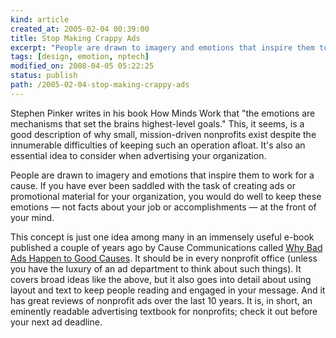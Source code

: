 ```yaml
---
kind: article
created_at: 2005-02-04 00:39:00
title: Stop Making Crappy Ads
excerpt: "People are drawn to imagery and emotions that inspire them to work for a cause."
tags: [design, emotion, nptech]
modified_on: 2008-04-05 05:22:25
status: publish 
path: /2005-02-04-stop-making-crappy-ads
---
```


Stephen Pinker writes in his book How Minds Work that "the emotions are mechanisms that set the brains highest-level goals." This, it seems, is a good description of why small, mission-driven nonprofits exist despite the innumerable difficulties of keeping such an operation afloat. It's also an essential idea to consider when advertising your organization.

People are drawn to imagery and emotions that inspire them to work for a cause. If you have ever been saddled with the task of creating ads or promotional material for your organization, you would do well to keep these emotions &mdash; not facts about your job or accomplishments &mdash; at the front of your mind.

This concept is just one idea among many in an immensely useful e-book published a couple of years ago by Cause Communications called <a href="http://www.agoodmanonline.com/pdf/bad_ads_low_res/BadAdsLo.pdf">Why Bad Ads Happen to Good Causes</a>. It should be in every nonprofit office (unless you have the luxury of an ad department to think about such things). It covers broad ideas like the above, but it also goes into detail about using layout and text to keep people reading and engaged in your message. And it has great reviews of nonprofit ads over the last 10 years. It is, in short, an eminently readable advertising textbook for nonprofits; check it out before your next ad deadline.